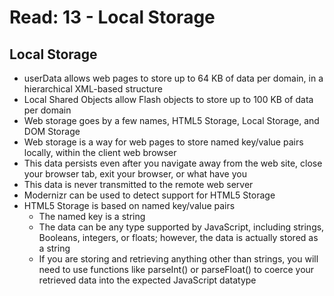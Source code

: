 # Read: 13 - Local Storage

## Local Storage
* userData allows web pages to store up to 64 KB of data per domain, in a hierarchical XML-based structure
* Local Shared Objects allow Flash objects to store up to 100 KB of data per domain
* Web storage goes by a few names, HTML5 Storage, Local Storage, and DOM Storage
* Web storage is a way for web pages to store named key/value pairs locally, within the client web browser
* This data persists even after you navigate away from the web site, close your browser tab, exit your browser, or what have you
* This data is never transmitted to the remote web server
* Modernizr can be used to detect support for HTML5 Storage
* HTML5 Storage is based on named key/value pairs
  * The named key is a string
  * The data can be any type supported by JavaScript, including strings, Booleans, integers, or floats; however, the data is actually stored as a string
  * If you are storing and retrieving anything other than strings, you will need to use functions like parseInt() or parseFloat() to coerce your retrieved data into the expected JavaScript datatype